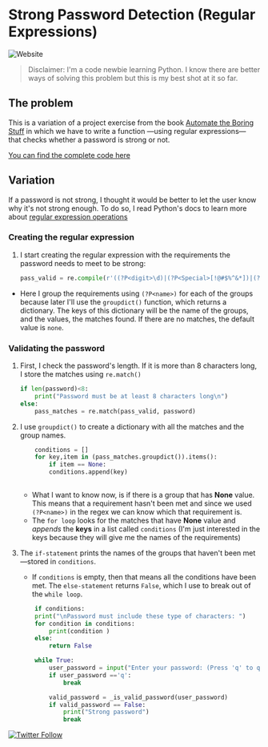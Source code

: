 # Strong Password Detection (Regular Expressions)  
![Website](https://img.shields.io/website?label=License&style=flat-square&up_color=blue&up_message=Apache%202.0&url=http%3A%2F%2Fwww.apache.org%2Flicenses%2FLICENSE-2.0.html)


> Disclaimer: I'm a code newbie learning Python. I know there are better ways of solving this problem but this is my best shot at it so far. 


## The problem 

This is a variation of a project exercise from the book  [Automate the Boring Stuff](https://nostarch.com/automatestuff2) in which we have to write a function —using regular expressions— that checks whether a password is strong or not.     

[You can find the complete code here](https://github.com/caro-oviedo/Python-Code-Newbie/blob/master/is_valid_password_detection.py)


## Variation 
If a password is not strong, I thought it would be better to let the user know why it's not strong enough. To do so, I read Python's docs to learn more about [regular expression operations](https://docs.python.org/3/library/re.html)  


### Creating the regular expression
1. I start creating the regular expression with the requirements the password needs to meet to be strong:   

    ```python
    pass_valid = re.compile(r'((?P<digit>\d)|(?P<Special>[!@#$%^&*])|(?P<uppercase>[A-Z])|(?P<lowercase>[a-z]))*') 

    ```

+ Here I group the requirements using `(?P<name>)` for each of the groups because later I'll use the `groupdict()` function, which returns a dictionary. The keys of this dictionary will be the name of the groups, and the values, the matches found. If there are no matches, the default value is `none`.   

### Validating the password   
1. First, I check  the password's length. If it is more than 8 characters long, I store the matches using `re.match()`  


    ```python
    if len(password)<8: 
        print("Password must be at least 8 characters long\n")       
    else:
        pass_matches = re.match(pass_valid, password) 
    ```   

2. I use `groupdict()` to create a dictionary with all the matches and the group names.   

    ```python
        conditions = []                                               
        for key,item in (pass_matches.groupdict()).items():            
            if item == None:                                            
            conditions.append(key)
     
    ```   


    + What I want to know now, is if there is a group that has **None** value. This means that a requirement hasn't been met and since we used `(?P<name>)` in the regex we can know which that requirement is.  
    + The `for loop` looks for the matches that have **None** value and _appends_ the **keys** in a list called `conditions` (I'm just interested in the keys because they will give me the names of the requirements)

3. The `if-statement` prints the names of the groups that haven't been met —stored in `conditions`.  
    + If `conditions` is empty, then that means all the conditions have been met. The `else-statement` returns `False`, which I use to break out of the `while loop`.

    ```python
        if conditions:                                                     
        print("\nPassword must include these type of characters: ")
        for condition in conditions:                                  
            print(condition )                                          
        else:
            return False   
    ```   
    ```python
        while True: 
            user_password = input("Enter your password: (Press 'q' to quit at any time) ")
            if user_password =='q':
                break

            valid_password = _is_valid_password(user_password)
            if valid_password == False:                               
                print("Strong password")
                break  
    ```

          


[![Twitter Follow](https://img.shields.io/twitter/follow/Caro_Oviedo_?color=1DA1F2&logo=twitter&style=for-the-badge)](https://twitter.com/Caro_Oviedo_)

